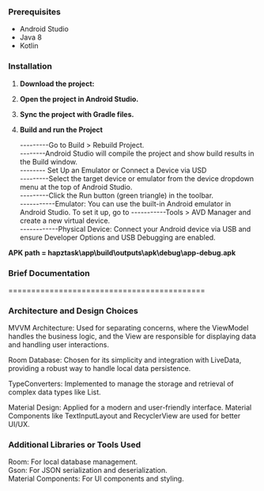 ### Prerequisites

- Android Studio
- Java 8
- Kotlin

### Installation

1. **Download the project:**

2. **Open the project in Android Studio.**

3. **Sync the project with Gradle files.**

4. **Build and run the Project**

   ---------Go to Build > Rebuild Project.<br />
   --------Android Studio will compile the project and show build results in the Build window.<br />
   -------- Set Up an Emulator or Connect a Device via USD<br />
   ---------Select the target device or emulator from the device dropdown menu at the top of Android
   Studio.<br />
   ---------Click the Run button (green triangle) in the toolbar.<br />
   -----------Emulator: You can use the built-in Android emulator in Android Studio. To set it up, go to
   -----------Tools > AVD Manager and create a new virtual device.<br />
   ------------Physical Device: Connect your Android device via USB and ensure Developer Options and USB
   Debugging are enabled.<br />

**APK path = hapztask\app\build\outputs\apk\debug\app-debug.apk**

### Brief Documentation
===========================================

### Architecture and Design Choices

MVVM Architecture: Used for separating concerns, where the ViewModel handles the business logic, and
the View are responsible for displaying data and handling user interactions.

Room Database: Chosen for its simplicity and integration with LiveData, providing a robust way to
handle local data persistence.

TypeConverters: Implemented to manage the storage and retrieval of complex data types like
List<String>.

Material Design: Applied for a modern and user-friendly interface. Material Components like
TextInputLayout and RecyclerView are used for better UI/UX.

### Additional Libraries or Tools Used

Room: For local database management.<br />
Gson: For JSON serialization and deserialization.<br />
Material Components: For UI components and styling.<br />